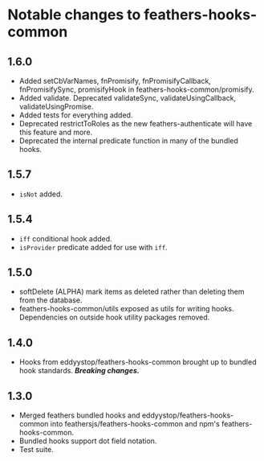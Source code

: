 # Notable changes to feathers-hooks-common 

## 1.6.0
- Added setCbVarNames, fnPromisify, fnPromisifyCallback, fnPromisifySync, promisifyHook
in feathers-hooks-common/promisify.
- Added validate. Deprecated validateSync, validateUsingCallback, validateUsingPromise.
- Added tests for everything added.
- Deprecated restrictToRoles as the new feathers-authenticate will have this feature and more.
- Deprecated the internal predicate function in many of the bundled hooks.

## 1.5.7
- `isNot` added.

## 1.5.4
- `iff` conditional hook added.
- `isProvider` predicate added for use with `iff`.

## 1.5.0
- softDelete (ALPHA) mark items as deleted rather than deleting them from the database.
- feathers-hooks-common/utils exposed as utils for writing hooks.
Dependencies on outside hook utility packages removed.

## 1.4.0
- Hooks from eddyystop/feathers-hooks-common brought up to bundled hook standards.
**_Breaking changes._**

## 1.3.0
- Merged feathers bundled hooks and eddyystop/feathers-hooks-common into
feathersjs/feathers-hooks-common and npm's feathers-hooks-common.
- Bundled hooks support dot field notation.
- Test suite.
